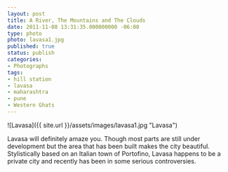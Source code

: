 ```yaml
---
layout: post
title: A River, The Mountains and The Clouds
date: 2011-11-08 13:31:35.000000000 -06:00
type: photo
photo: lavasa1.jpg
published: true
status: publish
categories:
- Photographs
tags:
- hill station
- lavasa
- maharashtra
- pune
- Western Ghats
---
```

![Lavasa]({{ site.url }}/assets/images/lavasa1.jpg "Lavasa")

Lavasa will definitely amaze you. Though most parts are still under development but the area that has been built
makes the city beautiful. Stylistically based on an Italian town of Portofino, Lavasa happens to be a private
city and recently has been in some serious controversies.
